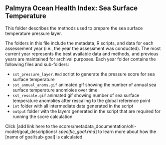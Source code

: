 ## Palmyra Ocean Health Index: Sea Surface Temperature

This folder describes the methods used to prepare the sea surface temperature pressure layer. 


The folders in this file include the metadata, R scripts, and data for each assessement year (i.e., the year the assessment was conducted). The most current year represents the best available data and methods, and previous years are maintained for archival purposes. Each year folder contains the following files and sub-folders:     

- `sst_pressure_layer.Rmd` script to generate the pressure score for sea surface temperature       
- `sst_annual_anoms.gif` animated gif showing the number of annual sea surface temperature anomloies over time   
- `sst_rescale.gif` animated gif showing number of sea surface temperature anomolies after rescaling to the global reference point   
- `int` folder with all intermediate data generated in the script    
- `output` folder with the layers generated in the script that are required for running the score calculation       

Click [add link here to the scores/metadata_documentation/ohi-model/goal_descriptions/ *specific_goal.rmd*] to learn more about how the [name of goal/sub-goal] is calculated. 





